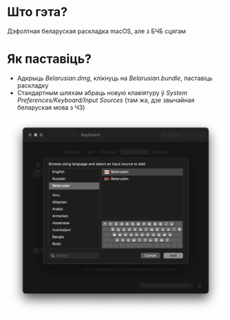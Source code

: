 # Што гэта?
Дэфолтная беларуская раскладка macOS, але з БЧБ сцягам

# Як паставіць?
- Адкрыць *Belarusian.dmg*, клікнуць на *Belarusian.bundle*, паставіць раскладку
- Стандартным шляхам абраць новую клавіятуру ў *System Preferences/Keyboard/Input Sources* (там жа, дзе звычайная беларуская мова з ЧЗ)

![Instructions](https://github.com/auseika/macos-by-keyboard/blob/main/src/Screen%20Shot%202020-12-21%20at%2016.40.53.png)
